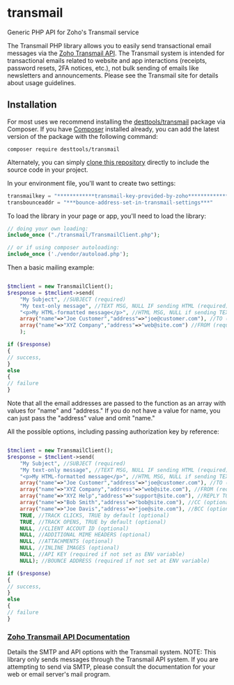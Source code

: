 # transmail
Generic PHP API for Zoho's Transmail service

The Transmail PHP library allows you to easily send transactional email messages via the [Zoho Transmail API](https://www.zoho.com/transmail/). The Transmail system is intended for transactional emails related to website and app interactions (receipts, password resets, 2FA notices, etc.), not bulk sending of emails like newsletters and announcements. Please see the Transmail site for details about usage guidelines.


## Installation
For most uses we recommend installing the [desttools/transmail](https://packagist.org/packages/desttools/transmail) package via Composer. If you have [Composer](https://getcomposer.org) installed already, you can add the latest version of the package with the following command:
```
composer require desttools/transmail
```

Alternately, you can simply [clone this repository](https://github.com/desttools/transmail.git) directly to include the source code in your project.


In your environment file, you'll want to create two settings:

```PHP
transmailkey = "************transmail-key-provided-by-zoho*****************"
transbounceaddr = "***bounce-address-set-in-transmail-settings***"
```


To load the library in your page or app, you'll need to load the library:

```PHP 
// doing your own loading:
include_once ("./transmail/TransmailClient.php");

// or if using composer autoloading: 
include_once ('./vendor/autoload.php'); 

```

Then a basic mailing example:

```PHP 

$tmclient = new TransmailClient();
$response = $tmclient->send(
	"My Subject", //SUBJECT (required)
	"My text-only message", //TEXT MSG, NULL IF sending HTML (required)
	"<p>My HTML-formatted message</p>", //HTML MSG, NULL if sending TEXT (required)
	array("name"=>"Joe Customer","address"=>"joe@customer.com"), //TO (required)
	array("name"=>"XYZ Company","address"=>"web@site.com") //FROM (required)
	);

if ($response)
{
// success, 
} 
else 
{
// failure
}

```

Note that all the email addresses are passed to the function as an array with values for "name" and "address." If you do not have a value for name, you can just pass the "address" value and omit "name."

All the possible options, including passing authorization key by reference:


```PHP 

$tmclient = new TransmailClient();
$response = $tmclient->send(
	"My Subject", //SUBJECT (required)
	"My text-only message", //TEXT MSG, NULL IF sending HTML (required)
	"<p>My HTML-formatted message</p>", //HTML MSG, NULL if sending TEXT (required)
	array("name"=>"Joe Customer","address"=>"joe@customer.com"), //TO (required)
	array("name"=>"XYZ Company","address"=>"web@site.com"), //FROM (required)
	array("name"=>"XYZ Help","address"=>"support@site.com"), //REPLY TO (optional)
	array("name"=>"Bob Smith","address"=>"bob@site.com"), //CC (optional)
	array("name"=>"Joe Davis","address"=>"joe@site.com"), //BCC (optional)
	TRUE, //TRACK CLICKS, TRUE by default (optional)
	TRUE, //TRACK OPENS, TRUE by default (optional)
	NULL, //CLIENT ACCOUT ID (optional)
	NULL, //ADDITIONAL MIME HEADERS (optional)
	NULL, //ATTACHMENTS (optional)
	NULL, //INLINE IMAGES (optional)
	NULL, //API KEY (required if not set as ENV variable)
	NULL); //BOUNCE ADDRESS (required if not set at ENV variable)

if ($response)
{
// success, 
} 
else 
{
// failure
}

```

### [Zoho Transmail API Documentation](https://www.zoho.com/transmail/help/smtp-api.html)
Details the SMTP and API options with the Transmail system. NOTE: This library only sends messages through the Transmail API system. If you are attempting to send via SMTP, please consult the documentation for your web or email server's mail program.